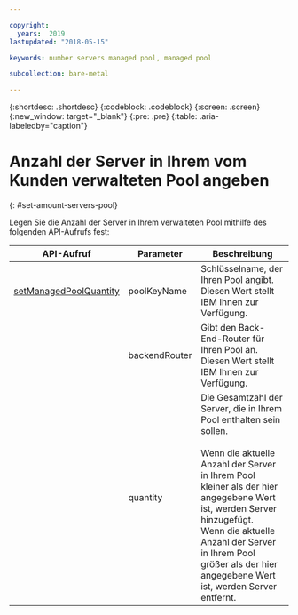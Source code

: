 ```yaml
---

copyright:
  years:  2019
lastupdated: "2018-05-15"

keywords: number servers managed pool, managed pool

subcollection: bare-metal

---
```


{:shortdesc: .shortdesc}
{:codeblock: .codeblock}
{:screen: .screen}
{:new_window: target="_blank"}
{:pre: .pre}
{:table: .aria-labeledby="caption"}

# Anzahl der Server in Ihrem vom Kunden verwalteten Pool angeben
{: #set-amount-servers-pool}

Legen Sie die Anzahl der Server in Ihrem verwalteten Pool mithilfe des folgenden API-Aufrufs fest:

|API-Aufruf|Parameter|Beschreibung|
|---|---|---|
|<a href="https://softlayer.github.io/reference/services/SoftLayer_Account/setManagedPoolQuantity/" target="_blank">setManagedPoolQuantity</a>|poolKeyName|Schlüsselname, der Ihren Pool angibt. Diesen Wert stellt IBM Ihnen zur Verfügung.|
|  | backendRouter | Gibt den Back-End-Router für Ihren Pool an. Diesen Wert stellt IBM Ihnen zur Verfügung.|
|  | quantity | Die Gesamtzahl der Server, die in Ihrem Pool enthalten sein sollen.<br><br>Wenn die aktuelle Anzahl der Server in Ihrem Pool kleiner als der hier angegebene Wert ist, werden Server hinzugefügt.<br>Wenn die aktuelle Anzahl der Server in Ihrem Pool größer als der hier angegebene Wert ist, werden Server entfernt.|
